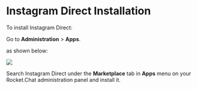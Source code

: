 # Instagram Direct Installation

To install Instagram Direct:

Go to **Administration** > **Apps**.

as shown below:

![](<../../../../.gitbook/assets/2021-11-20\_23-29-48 (1) (1) (1) (1) (12) (10) (28) (2).png>)

Search Instagram Direct under the **Marketplace** tab in **Apps** menu on your Rocket.Chat administration panel and install it.
